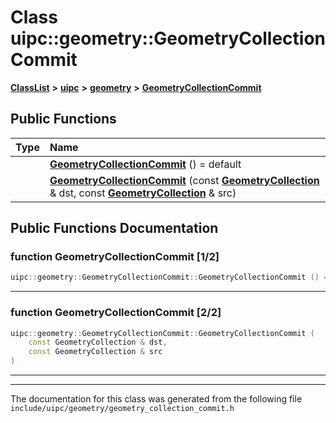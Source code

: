 

# Class uipc::geometry::GeometryCollectionCommit



[**ClassList**](annotated.md) **>** [**uipc**](namespaceuipc.md) **>** [**geometry**](namespaceuipc_1_1geometry.md) **>** [**GeometryCollectionCommit**](classuipc_1_1geometry_1_1_geometry_collection_commit.md)










































## Public Functions

| Type | Name |
| ---: | :--- |
|   | [**GeometryCollectionCommit**](#function-geometrycollectioncommit-12) () = default<br> |
|   | [**GeometryCollectionCommit**](#function-geometrycollectioncommit-22) (const [**GeometryCollection**](classuipc_1_1geometry_1_1_geometry_collection.md) & dst, const [**GeometryCollection**](classuipc_1_1geometry_1_1_geometry_collection.md) & src) <br> |




























## Public Functions Documentation




### function GeometryCollectionCommit [1/2]

```C++
uipc::geometry::GeometryCollectionCommit::GeometryCollectionCommit () = default
```




<hr>



### function GeometryCollectionCommit [2/2]

```C++
uipc::geometry::GeometryCollectionCommit::GeometryCollectionCommit (
    const GeometryCollection & dst,
    const GeometryCollection & src
) 
```




<hr>

------------------------------
The documentation for this class was generated from the following file `include/uipc/geometry/geometry_collection_commit.h`

